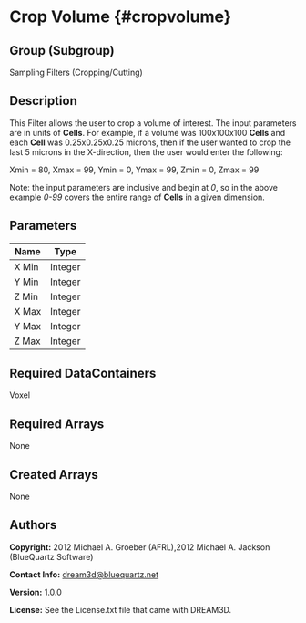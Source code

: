 Crop Volume {#cropvolume}
======

## Group (Subgroup) ##
Sampling Filters (Cropping/Cutting)

## Description ##
This Filter allows the user to crop a volume of interest.  The input parameters are in units of **Cells**.  For example, if a volume was 100x100x100 **Cells** and each **Cell** was 0.25x0.25x0.25 microns, then if the user wanted to crop the last 5 microns in the X-direction, then the user would enter the following:

Xmin = 80,
Xmax = 99,
Ymin = 0,
Ymax = 99,
Zmin = 0,
Zmax = 99

Note: the input parameters are inclusive and begin at *0*, so in the above example *0-99* covers the entire range of **Cells** in a given dimension.


## Parameters ##

| Name | Type |
|------|------|
| X Min | Integer |
| Y Min | Integer |
| Z Min | Integer |
| X Max | Integer |
| Y Max | Integer |
| Z Max | Integer |

## Required DataContainers ##
Voxel

## Required Arrays ##
None

## Created Arrays ##
None

## Authors ##

**Copyright:** 2012 Michael A. Groeber (AFRL),2012 Michael A. Jackson (BlueQuartz Software)

**Contact Info:** dream3d@bluequartz.net

**Version:** 1.0.0

**License:**  See the License.txt file that came with DREAM3D.



